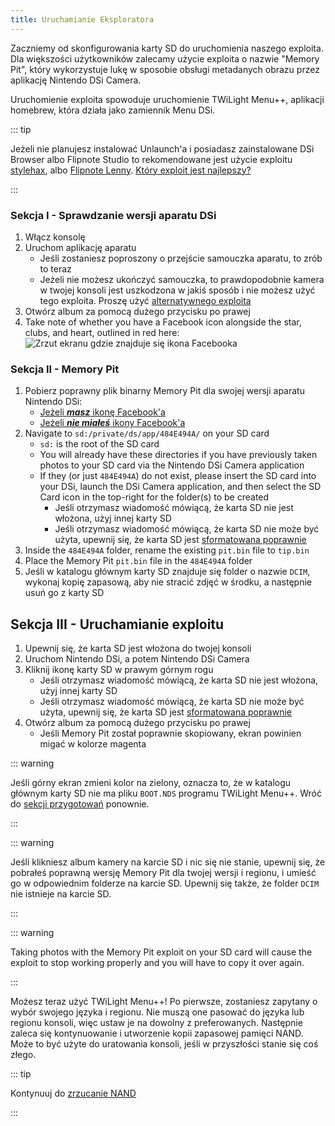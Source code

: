 ```yaml
---
title: Uruchamianie Eksploratora
---
```


Zaczniemy od skonfigurowania karty SD do uruchomienia naszego exploita. Dla większości użytkowników zalecamy użycie exploita o nazwie "Memory Pit", który wykorzystuje lukę w sposobie obsługi metadanych obrazu przez aplikację Nintendo DSi Camera.

Uruchomienie exploita spowoduje uruchomienie TWiLight Menu++, aplikacji homebrew, która działa jako zamiennik Menu DSi.

::: tip

Jeżeli nie planujesz instalować Unlaunch'a i posiadasz zainstalowane DSi Browser albo Flipnote Studio to rekomendowane jest użycie exploitu [stylehax](launching-the-browser-exploit.html), albo [Flipnote Lenny](launching-the-flipnote-exploit.html). [Który exploit jest najlepszy?](faq.html#which-is-the-best-exploit)

:::

### Sekcja I - Sprawdzanie wersji aparatu DSi

1. Włącz konsolę
1. Uruchom aplikację aparatu
    - Jeśli zostaniesz poproszony o przejście samouczka aparatu, to zrób to teraz
    - Jeżeli nie możesz ukończyć samouczka, to prawdopodobnie kamera w twojej konsoli jest uszkodzona w jakiś sposób i nie możesz użyć tego exploita. Proszę użyć [alternatywnego exploita](alternate-exploits.html)
1. Otwórz album za pomocą dużego przycisku po prawej
1. Take note of whether you have a Facebook icon alongside the star, clubs, and heart, outlined in red here: ![Zrzut ekranu gdzie znajduje się ikona Facebooka](/assets/images/facebook-check.png)

### Sekcja II - Memory Pit

1. Pobierz poprawny plik binarny Memory Pit dla swojej wersji aparatu Nintendo DSi:
    - [Jeżeli ***masz*** ikonę Facebook'a](/assets/files/memory_pit/768_1024/pit.bin)
    - [Jeżeli ***nie miałeś*** ikony Facebook'a](/assets/files/memory_pit/256/pit.bin)
1. Navigate to `sd:/private/ds/app/484E494A/` on your SD card
    - `sd:` is the root of the SD card
    - You will already have these directories if you have previously taken photos to your SD card via the Nintendo DSi Camera application
    - If they (or just `484E494A`) do not exist, please insert the SD card into your DSi, launch the DSi Camera application, and then select the SD Card icon in the top-right for the folder(s) to be created
        - Jeśli otrzymasz wiadomość mówiącą, że karta SD nie jest włożona, użyj innej karty SD
        - Jeśli otrzymasz wiadomość mówiącą, że karta SD nie może być użyta, upewnij się, że karta SD jest [sformatowana poprawnie](sd-card-setup.html)
1. Inside the `484E494A` folder, rename the existing `pit.bin` file to `tip.bin`
1. Place the Memory Pit `pit.bin` file in the `484E494A` folder
1. Jeśli w katalogu głównym karty SD znajduje się folder o nazwie `DCIM`, wykonaj kopię zapasową, aby nie stracić zdjęć w środku, a następnie usuń go z karty SD


## Sekcja III - Uruchamianie exploitu

1. Upewnij się, że karta SD jest włożona do twojej konsoli
1. Uruchom Nintendo DSi, a potem Nintendo DSi Camera
1. Kliknij ikonę karty SD w prawym górnym rogu
    - Jeśli otrzymasz wiadomość mówiącą, że karta SD nie jest włożona, użyj innej karty SD
    - Jeśli otrzymasz wiadomość mówiącą, że karta SD nie może być użyta, upewnij się, że karta SD jest [sformatowana poprawnie](sd-card-setup.html)
1. Otwórz album za pomocą dużego przycisku po prawej
    - Jeśli Memory Pit został poprawnie skopiowany, ekran powinien migać w kolorze magenta

::: warning

Jeśli górny ekran zmieni kolor na zielony, oznacza to, że w katalogu głównym karty SD nie ma pliku `BOOT.NDS` programu TWiLight Menu++. Wróć do [sekcji przygotowań](get-started.html#section-i-prep-work) ponownie.

:::

::: warning

Jeśli klikniesz album kamery na karcie SD i nic się nie stanie, upewnij się, że pobrałeś poprawną wersję Memory Pit dla twojej wersji i regionu, i umieść go w odpowiednim folderze na karcie SD. Upewnij się także, że folder `DCIM` nie istnieje na karcie SD.

:::

::: warning

Taking photos with the Memory Pit exploit on your SD card will cause the exploit to stop working properly and you will have to copy it over again.

:::

Możesz teraz użyć TWiLight Menu++! Po pierwsze, zostaniesz zapytany o wybór swojego języka i regionu. Nie muszą one pasować do języka lub regionu konsoli, więc ustaw je na dowolny z preferowanych. Następnie zaleca się kontynuowanie i utworzenie kopii zapasowej pamięci NAND. Może to być użyte do uratowania konsoli, jeśli w przyszłości stanie się coś złego.

::: tip

Kontynuuj do [zrzucanie NAND](dumping-nand.html)

:::
